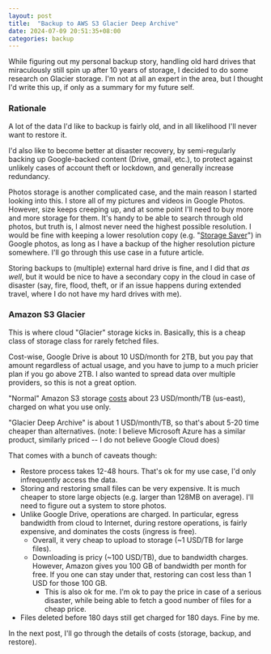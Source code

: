 ```yaml
---
layout: post
title:  "Backup to AWS S3 Glacier Deep Archive"
date: 2024-07-09 20:51:35+08:00
categories: backup
---
```

While figuring out my personal backup story, handling old hard drives
that miraculously still spin up after 10 years of storage, I decided
to do some research on Glacier storage. I'm not at all an expert
in the area, but I thought I'd write this up, if only as a summary
for my future self.

### Rationale

A lot of the data I'd like to backup is fairly old, and in all
likelihood I'll never want to restore it.

I'd also like to become better at disaster recovery, by semi-regularly
backing up Google-backed content (Drive, gmail, etc.), to protect
against unlikely cases of account theft or lockdown, and generally
increase redundancy.

Photos storage is another complicated case, and the main reason I
started looking into this. I store all of my pictures and videos
in Google Photos. However, size keeps creeping up, and at some
point I'll need to buy more and more storage for them. It's handy
to be able to search through old photos, but truth is, I almost
never need the highest possible resolution. I would be fine with keeping
a lower resolution copy (e.g. "[Storage Saver](https://support.google.com/photos/answer/6220791?hl=en&co=GENIE.Platform%3DAndroid#zippy=%2Cexpress)")
in Google photos, as long as I have a backup of the higher resolution picture somewhere. I'll go through this use case in a future article.

Storing backups to (multiple) external hard drive is fine, and I did
that _as well_, but it would be nice to have a secondary copy in the
cloud in case of disaster (say, fire, flood, theft, or if an issue
happens during extended travel, where I do not have my hard drives
with me).

### Amazon S3 Glacier

This is where cloud "Glacier" storage kicks in. Basically, this is
a cheap class of storage class for rarely fetched files.

Cost-wise, Google Drive is about 10 USD/month for 2TB, but you pay
that amount regardless of actual usage, and you have to jump to a
much pricier plan if you go above 2TB. I also wanted to spread data
over multiple providers, so this is not a great option.

"Normal" Amazon S3 storage [costs](https://aws.amazon.com/s3/pricing/)
about 23 USD/month/TB (us-east), charged on what you use only.

"Glacier Deep Archive" is about 1 USD/month/TB, so that's about 5-20
time cheaper than alternatives. (note: I believe Microsoft Azure has a
similar product, similarly priced -- I do not believe Google Cloud does)

That comes with a bunch of caveats though:

- Restore process takes 12-48 hours. That's ok for my use case, I'd
  only infrequently access the data.
- Storing and restoring small files can be very expensive. It is much
  cheaper to store large objects (e.g. larger than 128MB on average).
  I'll need to figure out a system to store photos.
- Unlike Google Drive, operations are charged. In particular, egress
  bandwidth from cloud to Internet, during restore operations, is fairly
  expensive, and dominates the costs (ingress is free).
  - Overall, it very cheap to upload to storage (~1 USD/TB for large
    files).
  - Downloading is pricy (~100 USD/TB), due to bandwidth charges.
    However, Amazon gives you 100 GB of bandwidth per month for free.
    If you one can stay under that, restoring can cost less than 1 USD
    for those 100 GB.
    - This is also ok for me. I'm ok to pay the price in case of a
      serious disaster, while being able to fetch a good number of files
      for a cheap price.
- Files deleted before 180 days still get charged for 180 days. Fine by
  me.

In the next post,
I'll go through the details of costs (storage, backup, and restore).
